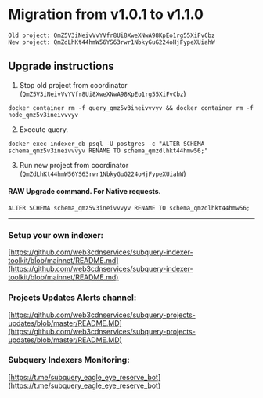 # Migration from v1.0.1 to v1.1.0
```
Old project: QmZ5V3iNeivVvYVfr8Ui8XweXNwA98KpEo1rg55XiFvCbz
New project: QmZdLhKt44hmW56YS63rwr1NbkyGuG224oHjFypeXUiahW
```


## Upgrade instructions
 1) Stop old project from coordinator (`QmZ5V3iNeivVvYVfr8Ui8XweXNwA98KpEo1rg55XiFvCbz`)

```
docker container rm -f query_qmz5v3ineivvvyv && docker container rm -f node_qmz5v3ineivvvyv
```

 2) Execute query.

```
docker exec indexer_db psql -U postgres -c "ALTER SCHEMA schema_qmz5v3ineivvvyv RENAME TO schema_qmzdlhkt44hmw56;"

```

 3) Run new project from coordinator (`QmZdLhKt44hmW56YS63rwr1NbkyGuG224oHjFypeXUiahW`)

#### RAW Upgrade command. For Native requests.
`ALTER SCHEMA schema_qmz5v3ineivvvyv RENAME TO schema_qmzdlhkt44hmw56;`


___
### Setup your own indexer:

[https://github.com/web3cdnservices/subquery-indexer-toolkit/blob/mainnet/README.md](https://github.com/web3cdnservices/subquery-indexer-toolkit/blob/mainnet/README.md)

### Projects Updates Alerts channel:

[https://github.com/web3cdnservices/subquery-projects-updates/blob/master/README.MD](https://github.com/web3cdnservices/subquery-projects-updates/blob/master/README.MD)

### Subquery Indexers Monitoring:

[https://t.me/subquery_eagle_eye_reserve_bot](https://t.me/subquery_eagle_eye_reserve_bot)
